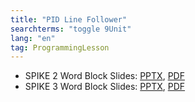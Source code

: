 ```yaml
---
title: "PID Line Follower"
searchterms: "toggle 9Unit"
lang: "en"
tag: ProgrammingLesson
---
```

 <ul>
 <li class="ng-binding">SPIKE 2 Word Block Slides:
 <a href="ProgrammingLessons/PIDLineFollower.pptx">PPTX</a>,
 <a href="ProgrammingLessons/PIDLineFollower.pdf">PDF</a>
 </li>

 <li class="ng-binding">SPIKE 3 Word Block Slides:
 <a href="ProgrammingLessons/S3PIDLineFollower.pptx">PPTX</a>,
 <a href="ProgrammingLessons/SP3PIDLineFollower.pdf">PDF</a>
 </li>
 </ul>
